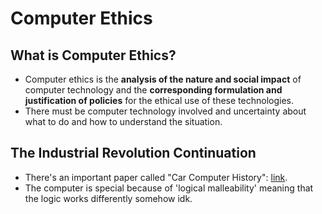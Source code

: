 # Computer Ethics

## What is Computer Ethics?

* Computer ethics is the **analysis of the nature and social impact** of computer technology and the **corresponding formulation and justification of policies** for the ethical use of these technologies.
* There must be computer technology involved and uncertainty about what to do and how to understand the situation.

## The Industrial Revolution Continuation

* There's an important paper called "Car Computer History": [link](https://itstillruns.com/car-computer-history5082250.html).
* The computer is special because of 'logical malleability' meaning that the logic works differently somehow idk.

